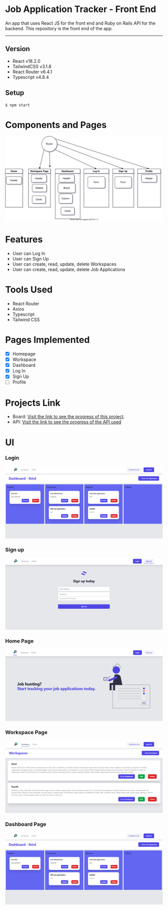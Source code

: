 # Job Application Tracker - Front End

An app that uses React JS for the front end and Ruby on Rails API for the backend.
This repository is the front end of the app.

---

## Version
 - React v18.2.0
 - TailwindCSS v3.1.8
 - React Router v6.4.1
 - Typescript v4.8.4

## Setup
```
$ npm start
```


# Components and Pages
![Component Tree](components-tree.svg)

# Features
- User can Log In
- User can Sign Up
- User can create, read, update, delete Workspaces
- User can create, read, update, delete Job Applications

# Tools Used
- React Router
- Axios
- Typescript
- Tailwind CSS

# Pages Implemented
- [x] Homepage
- [x] Workspace
- [x] Dashboard
- [x] Log In
- [x] Sign Up
- [ ] Profile

# Projects Link
- Board: [Visit the link to see the progress of this project](https://github.com/users/jocogum10/projects/3/views/1).
- API: [Visit the link to see the progress of the API used](https://github.com/jocogum10/job-application-tracker-api)

# UI

### Login
![login](https://github.com/jocogum10/job-application-tracker-fe/blob/improve_readme/public/dashboard%20page.PNG)

### Sign up
![signup](https://github.com/jocogum10/job-application-tracker-fe/blob/improve_readme/public/signup.PNG)


### Home Page
![home](https://github.com/jocogum10/job-application-tracker-fe/blob/improve_readme/public/home%20page.PNG)

### Workspace Page
![workspace](https://github.com/jocogum10/job-application-tracker-fe/blob/improve_readme/public/workspace%20page.PNG)

### Dashboard Page
![dashboard](https://github.com/jocogum10/job-application-tracker-fe/blob/improve_readme/public/dashboard%20page.PNG)
